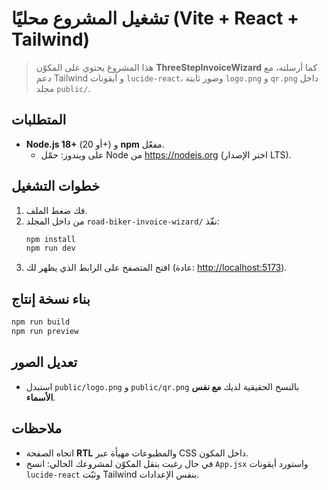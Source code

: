 # تشغيل المشروع محليًا (Vite + React + Tailwind)

> هذا المشروع يحتوي على المكوّن **ThreeStepInvoiceWizard** كما أرسلته، مع دعم Tailwind و أيقونات `lucide-react`،
> وصور ثابتة `logo.png` و `qr.png` داخل مجلد `public/`.

## المتطلبات
- **Node.js 18+** (أو 20+) و **npm** مفعّل.
  - على ويندوز: حمّل Node من https://nodejs.org (اختر الإصدار LTS).

## خطوات التشغيل
1. فك ضغط الملف.
2. من داخل المجلد `road-biker-invoice-wizard/` نفّذ:
   ```bash
   npm install
   npm run dev
   ```
3. افتح المتصفح على الرابط الذي يظهر لك (عادة: <http://localhost:5173>).

## بناء نسخة إنتاج
```bash
npm run build
npm run preview
```

## تعديل الصور
- استبدل `public/logo.png` و `public/qr.png` بالنسخ الحقيقية لديك **مع نفس الأسماء**.

## ملاحظات
- اتجاه الصفحة **RTL** والمطبوعات مهيأة عبر CSS داخل المكون.
- في حال رغبت بنقل المكوّن لمشروعك الحالي: انسخ `App.jsx` واستورد أيقونات `lucide-react` وثبّت Tailwind بنفس الإعدادات.
